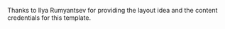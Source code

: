 Thanks to Ilya Rumyantsev for providing the layout idea and the content credentials for this template.
